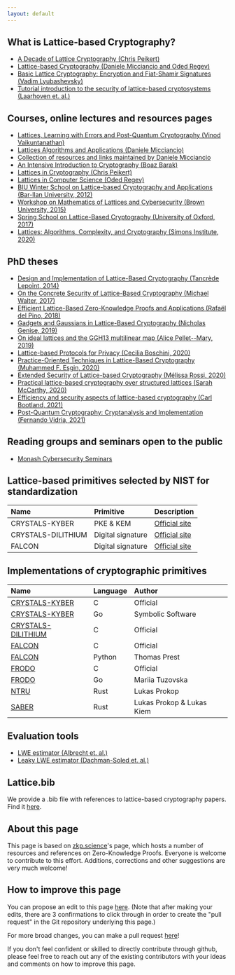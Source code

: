 ```yaml
---
layout: default
---
```


## What is Lattice-based Cryptography?
- [A Decade of Lattice Cryptography (Chris Peikert)](https://eprint.iacr.org/2015/939.pdf)
- [Lattice-based Cryptography (Daniele Micciancio and Oded Regev)](https://cims.nyu.edu/~regev/papers/pqc.pdf)
- [Basic Lattice Cryptography: Encryption and Fiat-Shamir Signatures (Vadim Lyubashevsky)](https://drive.google.com/file/d/1JTdW5ryznp-dUBBjN12QbvWz9R41NDGU/view?usp=sharing)
- [Tutorial introduction to the security of lattice-based cryptosystems (Laarhoven et. al.)](https://eprint.iacr.org/2012/533.pdf)

## Courses, online lectures and resources pages
- [Lattices, Learning with Errors and Post-Quantum Cryptography (Vinod Vaikuntanathan)](http://people.csail.mit.edu/vinodv/CS294/)
- [Lattices Algorithms and Applications (Daniele Micciancio)](https://cseweb.ucsd.edu/classes/fa21/cse206A-a/)
- [Collection of resources and links maintained by Daniele Micciancio](https://cseweb.ucsd.edu/~daniele/LatticeLinks/index.html)
- [An Intensive Introduction to Cryptography (Boaz Barak)](https://intensecrypto.org/public/index.html)
- [Lattices in Cryptography (Chris Peikert)](https://web.eecs.umich.edu/~cpeikert/lic15/index.html)
- [Lattices in Computer Science (Oded Regev)](https://cims.nyu.edu/~regev/teaching/lattices_fall_2009/index.html)
- [BIU Winter School on Lattice-based Cryptography and Applications (Bar-Ilan University, 2012)](https://cyber.biu.ac.il/event/the-2nd-biu-winter-school/)
- [Workshop on Mathematics of Lattices and Cybersecurity (Brown University, 2015)](https://icerm.brown.edu/topical_workshops/tw15-7-mlc/#lecturevideos)
- [Spring School on Lattice-Based Cryptography (University of Oxford, 2017)](https://www.maths.ox.ac.uk/groups/cryptography/spring-school-lattice-based-cryptography)
- [Lattices: Algorithms, Complexity, and Cryptography (Simons Institute, 2020)](https://simons.berkeley.edu/programs/lattices2020)

## PhD theses
- [Design and Implementation of Lattice-Based Cryptography (Tancrède Lepoint, 2014)](https://tlepoint.github.io/phd/lepoint-phd-thesis.pdf)
- [On the Concrete Security of Lattice-Based Cryptography (Michael Walter, 2017)](https://escholarship.org/uc/item/5n51z56s)
- [Efficient Lattice-Based Zero-Knowledge Proofs and Applications (Rafaël del Pino, 2018)](https://tel.archives-ouvertes.fr/tel-02445482/document)
- [Gadgets and Gaussians in Lattice-Based Cryptography (Nicholas Genise, 2019)](https://escholarship.org/uc/item/8b40w7r8)
- [On ideal lattices and the GGH13 multilinear map (Alice Pellet--Mary, 2019)](https://apelletm.pages.math.cnrs.fr/page-perso/documents/articles/PhD_thesis.pdf)
- [Lattice-based Protocols for Privacy (Cecilia Boschini, 2020)](https://doc.rero.ch/record/328567/files/2020INFO002.pdf)
- [Practice-Oriented Techniques in Lattice-Based Cryptography (Muhammed F. Esgin, 2020)](https://bridges.monash.edu/articles/thesis/Practice-Oriented_Techniques_in_Lattice-Based_Cryptography/12279728)
- [Extended Security of Lattice-based Cryptography (Mélissa Rossi, 2020)](https://www.di.ens.fr/~mrossi/docs/thesis.pdf)
- [Practical lattice-based cryptography over structured lattices (Sarah McCarthy, 2020)](https://pureadmin.qub.ac.uk/ws/portalfiles/portal/211831925/thesis.pdf)
- [Efficiency and security aspects of lattice-based cryptography (Carl Bootland, 2021)](https://www.esat.kuleuven.be/cosic/publications/thesis-399.pdf)
- [Post-Quantum Cryptography: Cryptanalysis and Implementation (Fernando Vidria, 2021)](https://fundamental.domains/2021virdiafphd.pdf)

## Reading groups and seminars open to the public
- [Monash Cybersecurity Seminars](https://www.monash.edu/it/ssc/cybersecurity/seminars)

## Lattice-based primitives selected by NIST for standardization

| Name | Primitive | Description |
| :----------- | :------- | :------- |
| CRYSTALS-KYBER     | PKE & KEM         | [Official site](https://pq-crystals.org/kyber/)|
| CRYSTALS-DILITHIUM | Digital signature | [Official site](https://pq-crystals.org/dilithium/)|
| FALCON             | Digital signature | [Official site](https://falcon-sign.info/) |


## Implementations of cryptographic primitives

| Name | Language | Author |
| :---------- | :--- | :------- |
| [CRYSTALS-KYBER](https://github.com/pq-crystals/kyber) | C  | Official  |
| [CRYSTALS-KYBER](https://github.com/symbolicsoft/kyber-k2so) | Go  | Symbolic Software  |
| [CRYSTALS-DILITHIUM](https://github.com/pq-crystals/dilithium) | C  | Official |
| [FALCON](https://falcon-sign.info/impl/falcon.h.html) | C  | Official |
| [FALCON](https://github.com/tprest/falcon.py) | Python  | Thomas Prest |
| [FRODO](https://github.com/Microsoft/PQCrypto-LWEKE) | C  | Official |
| [FRODO](https://github.com/mariiatuzovska/frodo) | Go  | Mariia Tuzovska |
| [NTRU](https://github.com/prokls/ntrust-native) | Rust  | Lukas Prokop |
| [SABER](https://github.com/lkiem/rusty_saber) | Rust  | Lukas Prokop & Lukas Kiem |

## Evaluation tools
- [LWE estimator (Albrecht et. al.)](https://lwe-estimator.readthedocs.io/)
- [Leaky LWE estimator (Dachman-Soled et. al.)](https://github.com/lducas/leaky-LWE-Estimator)

<!--
## Standardization efforts and updates on NIST's competition

- [TODO](./another-page.html).
-->

## Lattice.bib

We provide a .bib file with references to lattice-based cryptography papers. Find it [here](https://github.com/octaviopk9/lattice-based-cryptography/blob/main/lattices.bib).

## About this page

This page is based on [zkp.science](https://zkp.science/)'s page, which hosts a number of resources and references on Zero-Knowledge Proofs. Everyone is welcome to contribute to this effort. Additions, corrections and other suggestions are very much welcome!

## How to improve this page

 You can propose an edit to this page [here](https://github.com/octaviopk9/lattice-based-cryptography). (Note that after making your edits, there are 3 confirmations to click through in order to create the "pull request" in the Git repository underlying this page.)

For more broad changes, you can make a pull request [here](https://github.com/octaviopk9/lattice-based-cryptography)!

If you don't feel confident or skilled to directly contribute through github, please feel free to reach out any of the existing contributors with your ideas and comments on how to improve this page.
